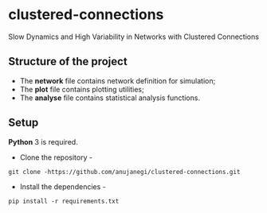 # clustered-connections
Slow Dynamics and High Variability in Networks with Clustered Connections

## Structure of the project
- The **network** file contains network definition for simulation;
- The **plot** file contains plotting utilities;
- The **analyse** file contains statistical analysis functions.

## Setup
**Python** 3 is required.
- Clone the repository -

`git clone -https://github.com/anujanegi/clustered-connections.git`

- Install the dependencies -

`pip install -r requirements.txt`

